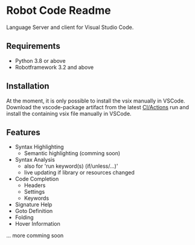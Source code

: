 # Robot Code Readme

Language Server and client for Visual Studio Code.

## Requirements

* Python 3.8 or above
* Robotframework 3.2 and above

## Installation

At the moment, it is only possible to install the vsix manually in VSCode.
Download the vscode-package artifact from the latest [CI/Actions]((https://github.com/d-biehl/robotcode/actions/workflows/build.yml)) run and install the containing vsix file manually in VSCode.

## Features

* Syntax Highlighting
    * Semantic highlighting (comming soon)
* Syntax Analysis
    * also for 'run keyword(s) (if/unless/...)'
    * live updating if library or resources changed    
* Code Completion
    * Headers
    * Settings
    * Keywords
* Signature Help
* Goto Definition
* Folding
* Hover Information


... more comming soon
